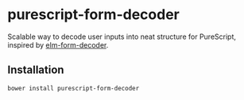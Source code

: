 # purescript-form-decoder
Scalable way to decode user inputs into neat structure for PureScript, inspired by [elm-form-decoder](https://package.elm-lang.org/packages/arowM/elm-form-decoder/latest/).

## Installation

```
bower install purescript-form-decoder
```
